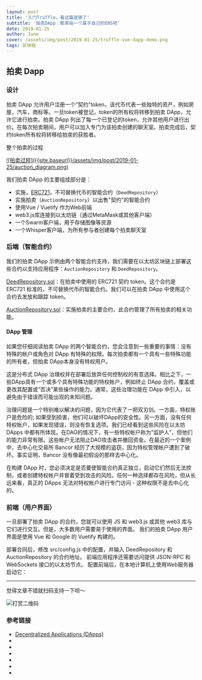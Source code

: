 ```yaml
---
layout: post
title: '入门Truffle，看这篇就够了'
subtitle: '拍卖DApp：都来拍一个属于自己的ENS吧'
date: 2019-01-25
author: June
cover: /assets/img/post/2019-01-25/truffle-vue-dapp-demo.png
tags: 区块链
---
```



## 拍卖 Dapp

### 设计

拍卖 DApp 允许用户注册一个“契约”token，该代币代表一些独特的资产，例如房屋，汽车，商标等。一旦token被登记，token的所有权将转移到拍卖 DApp，允许它进行拍卖。拍卖 DApp 列出了每一个已登记的token，允许其他用户进行出价。在每次拍卖期间，用户可以加入专门为该拍卖创建的聊天室。拍卖完成后，契约token所有权将转移给拍卖的获胜者。

整个拍卖的过程

<a data-fancybox="gallery" href="{{site.baseurl}}/assets/img/post/2019-01-25/auction_diagram.png">
![拍卖过程]({{site.baseurl}}/assets/img/post/2019-01-25/auction_diagram.png)
</a>

我们拍卖 DApp 的主要组成部分是：

* 实施，[ERC721](https://github.com/ethereum/EIPs/blob/master/EIPS/eip-721.md)，不可替换代币的智能合约（`DeedRepository`）
* 实施拍卖（`AuctionRepository`）以出售"契约"的智能合约
* 使用Vue / Vuetify 作为Web前端
* web3.js库连接到以太坊链（通过MetaMask或其他客户端）
* 一个Swarm客户端，用于存储图像等资源
* 一个Whisper客户端，为所有参与者创建每个拍卖聊天室

### 后端（智能合约）

我们的拍卖 DApp 示例由两个智能合约支持，我们需要在以太坊区块链上部署这些合约以支持应用程序：`AuctionRepository` 和 `DeedRepository`。

[DeedRepository.sol](https://github.com/june111/truffle-vue-dapp-demo/blob/master/contracts/DeedRepository.sol)：在拍卖中使用的 ERC721 契约 token。这个合约是 ERC721 标准的，不可替换代币的智能合约。我们可以在拍卖 DApp 中使用这个合约去发放和跟踪 token。

[AuctionRepository.sol](https://github.com/june111/truffle-vue-dapp-demo/blob/master/contracts/AuctionRepository.sol)：实施拍卖的主要合约，此合约管理了所有拍卖的相关功能。

#### DApp 管理

如果您仔细阅读拍卖 DApp 的两个智能合约，您会注意到一些重要的事情：没有特殊的帐户或角色对 DApp 有特殊的权限。每次拍卖都有一个具有一些特殊功能的所有者，但拍卖 DApp本身没有特权用户。

这是分布式 DApp 治理权并在部署后放弃任何控制权的有意选择。相比之下，一些DApp具有一个或多个具有特殊功能的特权帐户，例如终止 DApp 合约，覆盖或更改其配置或“否决”某些操作的能力。通常，这些治理功能在 DApp 中引入，以避免由于错误而可能出现的未知问题。

治理问题是一个特别难以解决的问题，因为它代表了一把双刃剑。一方面，特权账户是危险的; 如果受到损害，他们可以破坏DApp的安全性。另一方面，没有任何特权帐户，如果发现错误，则没有恢复选项。我们已经看到这些风险在以太坊 DApps 中都有所体现。在DAO的情况下，有一些特权帐户称为“监护人”，但他们的能力非常有限。这些帐户无法阻止DAO攻击者并撤回资金。在最近的一个案例中，去中心化交易所 Bancor 经历了大规模的盗窃，因为特权管理帐户遭到了破坏。事实证明，Bancor 没有像最初假设的那样去中心化。

在构建 DApp 时，您必须决定是否要使智能合约真正独立，启动它们然后无法控制，或者创建特权帐户并冒着受到攻击的风险。任何一种选择都存在风险，但从长远来看，真正的 DApps 无法对特权帐户进行专门访问 - 这种权限不是去中心化的。

### 前端（用户界面）

一旦部署了拍卖 DApp 的合约，您就可以使用 JS 和 web3.js 或其他 web3 库与它们进行交互。但是，大多数用户需要易于使用的界面。 我们的拍卖 DApp 用户界面是使用 Vue 和 Google 的 Vuetify 构建的。

部署合同后，修改 src/config.js 中的配置，并输入 DeedRepository 和 AuctionRepository 的合约地址。 前端应用程序还需要访问提供 JSON-RPC 和 WebSockets 接口的以太坊节点。 配置前端后，在本地计算机上使用Web服务器启动它：















---

觉得文章不错就扫码支持一下呗～

![打赏二维码]({{site.baseurl}}/assets/img/post/pay-qr.jpg)

### 参考链接

* [Decentralized Applications (DApps)](https://github.com/ethereumbook/ethereumbook/blob/04f66ae45cd9405cce04a088556144be11979699/12dapps.asciidoc)
* []()
* []()
* []()
* []()
* []()
* []()

